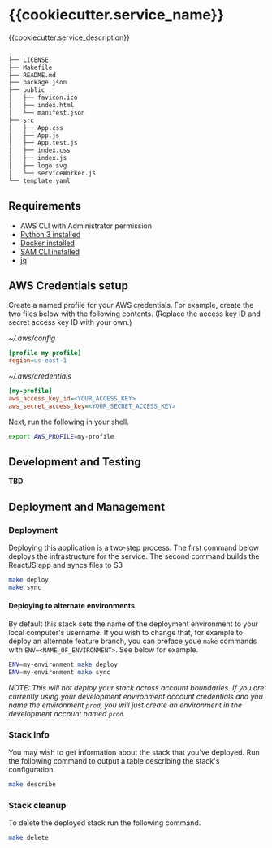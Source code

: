 # {{cookiecutter.service_name}}

{{cookiecutter.service_description}}


```bash
.
├── LICENSE
├── Makefile
├── README.md
├── package.json
├── public
│   ├── favicon.ico
│   ├── index.html
│   └── manifest.json
├── src
│   ├── App.css
│   ├── App.js
│   ├── App.test.js
│   ├── index.css
│   ├── index.js
│   ├── logo.svg
│   └── serviceWorker.js
└── template.yaml
```

## Requirements

* AWS CLI with Administrator permission
* [Python 3 installed](https://www.python.org/downloads/)
* [Docker installed](https://www.docker.com/community-edition)
* [SAM CLI installed](https://github.com/awslabs/aws-sam-cli)
* [jq](https://stedolan.github.io/jq/download/)


## AWS Credentials setup

Create a named profile for your AWS credentials. For example, create the two files below with the following contents. (Replace the access key ID and secret access key ID with your own.)

_~/.aws/config_
```ini
[profile my-profile]
region=us-east-1
```

_~/.aws/credentials_
```ini
[my-profile]
aws_access_key_id=<YOUR_ACCESS_KEY>
aws_secret_access_key=<YOUR_SECRET_ACCESS_KEY>

```

Next, run the following in your shell.

```bash
export AWS_PROFILE=my-profile
```

## Development and Testing
**TBD**

## Deployment and Management
### Deployment
Deploying this application is a two-step process. The first command below deploys the infrastructure for the service. The second command builds the ReactJS app and syncs files to S3

```bash
make deploy
make sync
```

#### Deploying to alternate environments
By default this stack sets the name of the deployment environment to your local computer's username. If you wish to change that, for example to deploy an alternate feature branch, you can preface youe `make` commands with `ENV=<NAME_OF_ENVIRONMENT>`. See below for example.

```bash
ENV=my-environment make deploy
ENV=my-environment make sync
```

_NOTE: This will not deploy your stack across account boundaries. If you are currently using your development environment account credentials and you name the environment `prod`, you will just create an environment in the development account named `prod`._
### Stack Info

You may wish to get information about the stack that you've deployed. Run the following command to output a table describing the stack's configuration.

```bash
make describe
```

### Stack cleanup
To delete the deployed stack run the following command.

```bash
make delete
```

